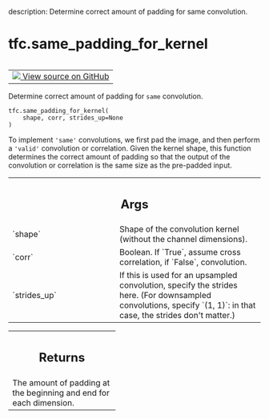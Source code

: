 description: Determine correct amount of padding for same convolution.

<div itemscope itemtype="http://developers.google.com/ReferenceObject">
<meta itemprop="name" content="tfc.same_padding_for_kernel" />
<meta itemprop="path" content="Stable" />
</div>

# tfc.same_padding_for_kernel

<!-- Insert buttons and diff -->

<table class="tfo-notebook-buttons tfo-api nocontent" align="left">
<td>
  <a target="_blank" href="https://github.com/tensorflow/compression/tree/master/tensorflow_compression/python/ops/padding_ops.py#L22-L51">
    <img src="https://www.tensorflow.org/images/GitHub-Mark-32px.png" />
    View source on GitHub
  </a>
</td>
</table>



Determine correct amount of padding for `same` convolution.

<pre class="devsite-click-to-copy prettyprint lang-py tfo-signature-link">
<code>tfc.same_padding_for_kernel(
    shape, corr, strides_up=None
)
</code></pre>



<!-- Placeholder for "Used in" -->

To implement `'same'` convolutions, we first pad the image, and then perform a
`'valid'` convolution or correlation. Given the kernel shape, this function
determines the correct amount of padding so that the output of the convolution
or correlation is the same size as the pre-padded input.

<!-- Tabular view -->
 <table class="responsive fixed orange">
<colgroup><col width="214px"><col></colgroup>
<tr><th colspan="2"><h2 class="add-link">Args</h2></th></tr>

<tr>
<td>
`shape`
</td>
<td>
Shape of the convolution kernel (without the channel dimensions).
</td>
</tr><tr>
<td>
`corr`
</td>
<td>
Boolean. If `True`, assume cross correlation, if `False`, convolution.
</td>
</tr><tr>
<td>
`strides_up`
</td>
<td>
If this is used for an upsampled convolution, specify the
strides here. (For downsampled convolutions, specify `(1, 1)`: in that
case, the strides don't matter.)
</td>
</tr>
</table>



<!-- Tabular view -->
 <table class="responsive fixed orange">
<colgroup><col width="214px"><col></colgroup>
<tr><th colspan="2"><h2 class="add-link">Returns</h2></th></tr>
<tr class="alt">
<td colspan="2">
The amount of padding at the beginning and end for each dimension.
</td>
</tr>

</table>

